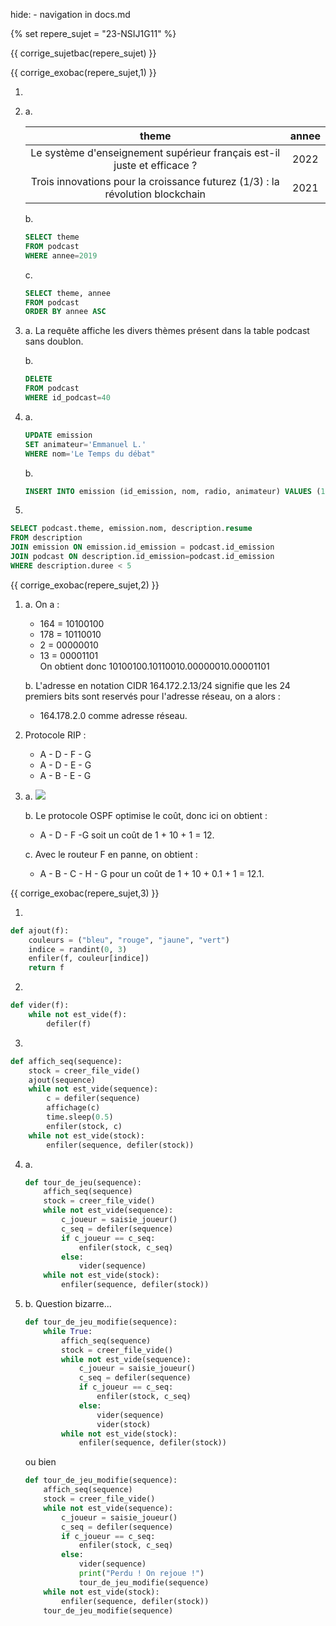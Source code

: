 hide: - navigation  in docs.md

{% set repere_sujet = "23-NSIJ1G11" %}

{{ corrige_sujetbac(repere_sujet) }}


{{ corrige_exobac(repere_sujet,1) }}

1.  
2.  a. 

    | theme | annee |  
    |:---:|:---:|  
    |Le système d'enseignement supérieur français est-il juste et efficace ? |2022|  
    |Trois innovations pour la croissance futurez (1/3) : la révolution blockchain |2021|  
    
    
    b. 
    ```sql
    SELECT theme
    FROM podcast
    WHERE annee=2019
    ```

    c. 
    ```sql
    SELECT theme, annee
    FROM podcast
    ORDER BY annee ASC
    ```

3.  a. La requête affiche les divers thèmes présent dans la table podcast sans doublon.
    
    b. 
    ```sql
    DELETE
    FROM podcast
    WHERE id_podcast=40
    ```

4.  a. 
    ```sql
    UPDATE emission
    SET animateur='Emmanuel L.'
    WHERE nom='Le Temps du débat"
    ```

    b. 
    ```sql
    INSERT INTO emission (id_emission, nom, radio, animateur) VALUES (12850,'Hastag','France Inter','Mathieu V.')
    ```

5.
```sql
SELECT podcast.theme, emission.nom, description.resume
FROM description
JOIN emission ON emission.id_emission = podcast.id_emission
JOIN podcast ON description.id_emission=podcast.id_emission
WHERE description.duree < 5
```

{{ corrige_exobac(repere_sujet,2) }}


1.  a. On a :  
    - 164 = 10100100  
    - 178 = 10110010  
    - 2   = 00000010  
    - 13  = 00001101  
    On obtient donc 10100100.10110010.00000010.00001101  

    b. L'adresse en notation CIDR 164.172.2.13/24 signifie que les 24 premiers bits sont reservés pour l'adresse réseau, on a alors :  
    - 164.178.2.0 comme adresse réseau.

2. Protocole RIP :  
    - A - D - F - G  
    - A - D - E - G  
    - A - B - E - G  

3.  a. 
    ![](data/23-NSIJ1G11_graphe.png)  

    b. Le protocole OSPF optimise le coût, donc ici on obtient :  
    - A - D - F -G soit un coût de 1 + 10 + 1 = 12.  

    c. Avec le routeur F en panne, on obtient :  
    - A - B - C - H - G pour un coût de 1 + 10 + 0.1 + 1 = 12.1.  


{{ corrige_exobac(repere_sujet,3) }}

1.  
```python linenums='1' hl_lines='3 4'
def ajout(f):
    couleurs = ("bleu", "rouge", "jaune", "vert")
    indice = randint(0, 3)
    enfiler(f, couleur[indice])
    return f
```

2.  
```python
def vider(f):
    while not est_vide(f):
        defiler(f)
```

3. 
```python linenums='1' hl_lines='5 6 8-10'
def affich_seq(sequence):
    stock = creer_file_vide()
    ajout(sequence)
    while not est_vide(sequence):
        c = defiler(sequence)
        affichage(c)
        time.sleep(0.5)
        enfiler(stock, c)
    while not est_vide(stock):
        enfiler(sequence, defiler(stock))        
```
4.  a.   
    ```python linenums='1' hl_lines='2 6 7 8 10-12'
    def tour_de_jeu(sequence):
        affich_seq(sequence)
        stock = creer_file_vide()
        while not est_vide(sequence):
            c_joueur = saisie_joueur()
            c_seq = defiler(sequence)
            if c_joueur == c_seq:
                enfiler(stock, c_seq)
            else:
                vider(sequence)
        while not est_vide(stock):
            enfiler(sequence, defiler(stock))
    ```

4.  b. 
    Question bizarre...

    ```python linenums='1'
    def tour_de_jeu_modifie(sequence):
        while True:
            affich_seq(sequence)
            stock = creer_file_vide()
            while not est_vide(sequence):
                c_joueur = saisie_joueur()
                c_seq = defiler(sequence)
                if c_joueur == c_seq:
                    enfiler(stock, c_seq)
                else:
                    vider(sequence)
                    vider(stock)
            while not est_vide(stock):
                enfiler(sequence, defiler(stock))
    ```
    
    ou bien

    ```python linenums='1'
    def tour_de_jeu_modifie(sequence):
        affich_seq(sequence)
        stock = creer_file_vide()
        while not est_vide(sequence):
            c_joueur = saisie_joueur()
            c_seq = defiler(sequence)
            if c_joueur == c_seq:
                enfiler(stock, c_seq)
            else:
                vider(sequence)
                print("Perdu ! On rejoue !")
                tour_de_jeu_modifie(sequence)
        while not est_vide(stock):
            enfiler(sequence, defiler(stock))
        tour_de_jeu_modifie(sequence)
    ```